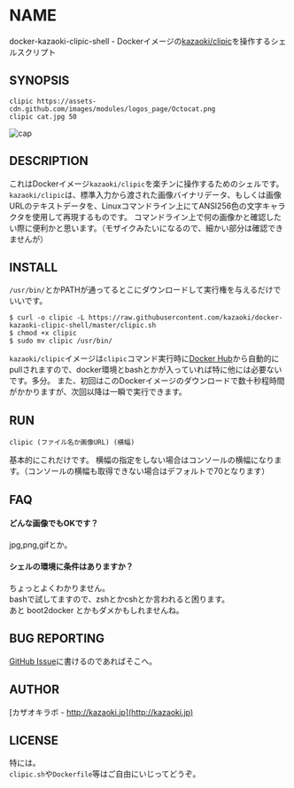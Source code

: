 
NAME
====

docker-kazaoki-clipic-shell - Dockerイメージの[kazaoki/clipic](https://registry.hub.docker.com/u/kazaoki/clipic/)を操作するシェルスクリプト

SYNOPSIS
--------

	clipic https://assets-cdn.github.com/images/modules/logos_page/Octocat.png
	clipic cat.jpg 50

![cap](https://cloud.githubusercontent.com/assets/6366870/8517636/a16ad142-23fd-11e5-8be4-a7ee2822cae5.png)


DESCRIPTION
-----------
これはDockerイメージ`kazaoki/clipic`を楽チンに操作するためのシェルです。
`kazaoki/clipic`は、標準入力から渡された画像バイナリデータ、もしくは画像URLのテキストデータを、Linuxコマンドライン上にてANSI256色の文字キャラクタを使用して再現するものです。
コマンドライン上で何の画像かと確認したい際に便利かと思います。（モザイクみたいになるので、細かい部分は確認できませんが）

INSTALL
-------

`/usr/bin/`とかPATHが通ってるとこにダウンロードして実行権を与えるだけでいいです。
```
$ curl -o clipic -L https://raw.githubusercontent.com/kazaoki/docker-kazaoki-clipic-shell/master/clipic.sh
$ chmod +x clipic
$ sudo mv clipic /usr/bin/
```

`kazaoki/clipic`イメージは`clipic`コマンド実行時に[Docker Hub](https://registry.hub.docker.com/)から自動的にpullされますので、docker環境とbashとかが入っていれば特に他には必要ないです。多分。
また、初回はこのDockerイメージのダウンロードで数十秒程時間がかかりますが、次回以降は一瞬で実行できます。

RUN
---

	clipic (ファイル名か画像URL) (横幅)

基本的にこれだけです。
横幅の指定をしない場合はコンソールの横幅になります。（コンソールの横幅も取得できない場合はデフォルトで70となります）


FAQ
---
#### どんな画像でもOKです？
jpg,png,gifとか。

#### シェルの環境に条件はありますか？
ちょっとよくわかりません。  
bashで試してますので、zshとかcshとか言われると困ります。  
あと boot2docker とかもダメかもしれませんね。


BUG REPORTING
-------------
[GitHub Issue](https://github.com/kazaoki/docker-kazaoki-clipic-shell/issues)に書けるのであればそこへ。


AUTHOR
------
[カザオキラボ - http://kazaoki.jp](http://kazaoki.jp)


LICENSE
-------
特には。  
`clipic.sh`や`Dockerfile`等はご自由にいじってどうぞ。

